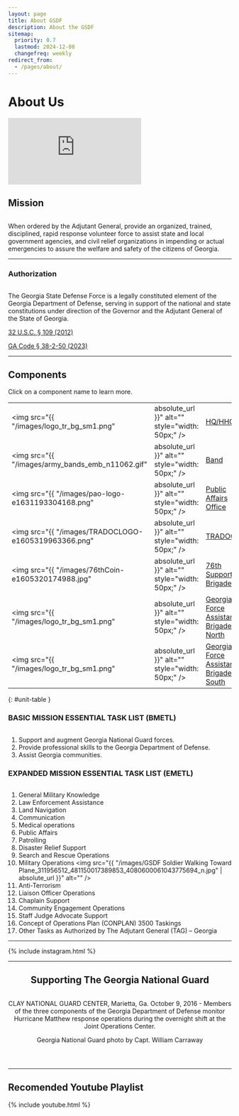 ```yaml
---
layout: page
title: About GSDF
description: About the GSDF
sitemap:
  priority: 0.7
  lastmod: 2024-12-08
  changefreq: weekly
redirect_from:
  - /pages/about/
---
```

<!-- <a href="https://www.flickr.com/photos/georgia_state_defense_force/37153644215/">
    <span class="image fit">
        <img src="{{ "/images/37153644215_4f507abda9_c_short.jpg" | absolute_url }}" alt="" />
    </span>
</a> -->

# About Us




<section class="posts">
<article>
  <div class="image fit">
    <div class="video-container">
<iframe src="https://www.youtube.com/embed/ab4Qmbe4S6o" title="Partners #shorts" frameborder="0" allow="accelerometer; autoplay; clipboard-write; encrypted-media; gyroscope; picture-in-picture; web-share" allowfullscreen></iframe>
    </div>
  </div>
</article>
</section>



## Mission

<a>
    <span class="image right">
        <img src="{{ "/images/GSDF_Image_Soldiers_in_Formation_51854055_2308571755861350_108599729843077120_n.jpg" | absolute_url }}" alt="" />
    </span>
</a>

When ordered by the Adjutant General, provide an organized, trained, disciplined, rapid response volunteer force to assist state and local government agencies, and civil relief organizations in impending or actual emergencies to assure the welfare and safety of the citizens of Georgia.  
  
    
  


---

### Authorization


<a>
    <span class="image right">
        <img src="{{ "/images/GSDF_2_People_51616385339_3f2035db23_o.jpg" | absolute_url }}" alt="" />
    </span>
</a>
								
The Georgia State Defense Force is a legally constituted element of the Georgia Department of Defense, serving in support of the national and state constitutions under direction of the Governor and the Adjutant General of the State of Georgia.

<a href="https://law.justia.com/codes/us/title-32/chapter-1/sec-109/">32 U.S.C. § 109 (2012)</a>

<a href="https://law.justia.com/codes/georgia/title-38/chapter-2/article-1/part-3/section-38-2-50/">GA Code § 38-2-50 (2023)</a>

   
---
   
   
## Components

Click on a component name to learn more.

|           |       |          |
|--------------|-----------| ----------------|
| <img src="{{ "/images/logo_tr_bg_sm1.png" | absolute_url }}" alt="" style="width: 50px;" /> | [HQ/HHC](/hhc)|
| <img src="{{ "/images/army_bands_emb_n11062.gif" | absolute_url }}" alt="" style="width: 50px;" /> | [Band](/band) |
| <img src="{{ "/images/pao-logo-e1631193304168.png" | absolute_url }}" alt="" style="width: 50px;" /> | [Public Affairs Office](/pao) |
| <img src="{{ "/images/TRADOCLOGO-e1605319963366.png" | absolute_url }}" alt="" style="width: 50px;" /> | [TRADOC](/tradoc) | 
| <img src="{{ "/images/76thCoin-e1605320174988.jpg" | absolute_url }}" alt="" style="width: 50px;" /> | [76th Support Brigade](/76bde) |
| <img src="{{ "/images/logo_tr_bg_sm1.png" | absolute_url }}" alt="" style="width: 50px;" /> | [Georgia Force Assistance Brigade North](/gfab-n) |
| <img src="{{ "/images/logo_tr_bg_sm1.png" | absolute_url }}" alt="" style="width: 50px;" /> | [Georgia Force Assistance Brigade South](/gfab-s) |


{: #unit-table }

### BASIC MISSION ESSENTIAL TASK LIST (BMETL)

<a>
    <span class="image right">
        <img src="{{ "/images/GSDF_Photo_2_325372090_1916434092032200_6541789607323624113_n.jpg" | absolute_url }}" alt="" />
    </span>
</a>
		

1. Support and augment Georgia National Guard forces.
2. Provide professional skills to the Georgia Department of Defense.
3. Assist Georgia communities.

### EXPANDED MISSION ESSENTIAL TASK LIST (EMETL)

<a href="https://www.flickr.com/photos/georgia_state_defense_force/49843369601/in/photostream/">
    <span class="image right">
        <img src="{{ "/images/COVID_POD_Cans_104167301_3317506181634564_2720087401230414448_n.jpg" | absolute_url }}" alt="" />
    </span>
</a>
	


1. General Military Knowledge
2. Law Enforcement Assistance
3. Land Navigation
4. Communication
5. Medical operations
6. Public Affairs
7. Patrolling
8. Disaster Relief Support
9. Search and Rescue Operations
10. Military Operations
    <a>
        <span class="image right">
            <img src="{{ "/images/GSDF Soldier Walking Toward Plane_311956512_481150017389853_4080600061043775694_n.jpg" | absolute_url }}" alt="" />
        </span>
    </a>
11. Anti-Terrorism
12. Liaison Officer Operations
13. Chaplain Support
14. Community Engagement Operations
15. Staff Judge Advocate Support
16. Concept of Operations Plan (CONPLAN) 3500 Taskings
17. Other Tasks as Authorized by The Adjutant General (TAG) – Georgia

- - -

{% include instagram.html %}

- - -

<header>

<h2> Supporting The Georgia National Guard </h2>

<a href="https://www.flickr.com/photos/ganatlguard/30228019605/in/album-72157674930747785/">
    <span class="image fit">
        <img src="{{ "/images/30228019605_fba1417d1e_c.jpg" | absolute_url }}" alt="" />
    </span>
</a>
<p>CLAY NATIONAL GUARD CENTER, Marietta, Ga. October 9, 2016 - Members of the three components of the Georgia Department of Defense monitor Hurricane Matthew response operations during the overnight shift at the Joint Operations Center.</p> 
<p>Georgia National Guard photo by Capt. William Carraway</p>
</header>

- - -

## Recomended Youtube Playlist

{% include youtube.html %}
